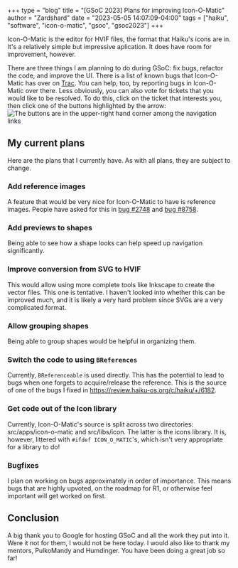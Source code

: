 +++
type = "blog"
title = "[GSoC 2023] Plans for improving Icon-O-Matic"
author = "Zardshard"
date = "2023-05-05 14:07:09-04:00"
tags = ["haiku", "software", "icon-o-matic", "gsoc", "gsoc2023"]
+++

Icon-O-Matic is the editor for HVIF files, the format that Haiku's icons are in. It's a relatively simple but impressive aplication. It does have room for improvement, however.

There are three things I am planning to do during GSoC: fix bugs, refactor the code, and improve the UI. There is a list of known bugs that Icon-O-Matic has over on [Trac](https://dev.haiku-os.org/query?component=%5EApplications%2FIcon-O-Matic&status=assigned&status=in-progress&status=new&status=reopened&order=priority&col=id&col=summary&col=status&col=type&col=priority&col=milestone&col=component). You can help, too, by reporting bugs in Icon-O-Matic over there. Less obviously, you can also vote for tickets that you would like to be resolved. To do this, click on the ticket that interests you, then click one of the buttons highlighted by the arrow: ![The buttons are in the upper-right hand corner among the navigation links](/files/blog/zardshard/trac_upvoting.png)

## My current plans

Here are the plans that I currently have. As with all plans, they are subject to change.

### Add reference images

A feature that would be very nice for Icon-O-Matic to have is reference images. People have asked for this in [bug #2748](https://dev.haiku-os.org/ticket/2748) and [bug #8758](https://dev.haiku-os.org/ticket/8758).

### Add previews to shapes

Being able to see how a shape looks can help speed up navigation significantly.

### Improve conversion from SVG to HVIF

This would allow using more complete tools like Inkscape to create the vector files. This one is tentative. I haven't looked into whether this can be improved much, and it is likely a very hard problem since SVGs are a very complicated format.

### Allow grouping shapes

Being able to group shapes would be helpful in organizing them.

### Switch the code to using `BReferences`

Currently, `BReferenceable` is used directly. This has the potential to lead to bugs when one forgets to acquire/release the reference. This is the source of one of the bugs I fixed in https://review.haiku-os.org/c/haiku/+/6182.

### Get code out of the Icon library

Currently, Icon-O-Matic's source is split across two directories: src/apps/icon-o-matic and src/libs/icon. The latter is the icons library. It is, however, littered with `#ifdef ICON_O_MATIC`'s, which isn't very appropriate for a library to do!

### Bugfixes

I plan on working on bugs approximately in order of importance. This means bugs that are highly upvoted, on the roadmap for R1, or otherwise feel important will get worked on first.

## Conclusion

A big thank you to Google for hosting GSoC and all the work they put into it. Were it not for them, I would not be here today. I would also like to thank my mentors, PulkoMandy and Humdinger. You have been doing a great job so far!
